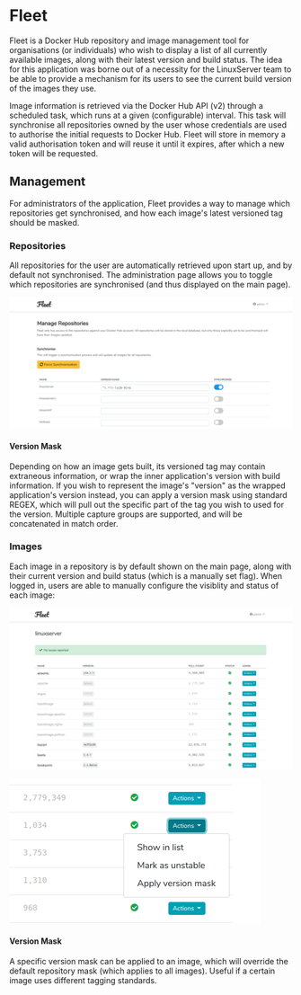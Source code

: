 # Fleet

Fleet is a Docker Hub repository and image management tool for organisations (or individuals) who wish to display a list of all currently available images, along with their latest version and build status. The idea for this application was borne out of a necessity for the LinuxServer team to be able to provide a mechanism for its users to see the current build version of the images they use.

Image information is retrieved via the Docker Hub API (v2) through a scheduled task, which runs at a given (configurable) interval. This task will synchronise all repositories owned by the user whose credentials are used to authorise the initial requests to Docker Hub. Fleet will store in memory a valid authorisation token and will reuse it until it expires, after which a new token will be requested.

## Management

For administrators of the application, Fleet provides a way to manage which repositories get synchronised, and how each image's latest versioned tag should be masked.

### Repositories

All repositories for the user are automatically retrieved upon start up, and by default not synchronised. The administration page allows you to toggle which repositories are synchronised (and thus displayed on the main page).

![](doc/repo_list.png)

#### Version Mask

Depending on how an image gets built, its versioned tag may contain extraneous information, or wrap the inner application's version with build information. If you wish to represent the image's "version" as the wrapped application's version instead, you can apply a version mask using standard REGEX, which will pull out the specific part of the tag you wish to used for the version. Multiple capture groups are supported, and will be concatenated in match order.

### Images

Each image in a repository is by default shown on the main page, along with their current version and build status (which is a manually set flag). When logged in, users are able to manually configure the visiblity and status of each image:

![](doc/admin_image_list.png)

![](doc/actions.png)

#### Version Mask

A specific version mask can be applied to an image, which will override the default repository mask (which applies to all images). Useful if a certain image uses different tagging standards.
